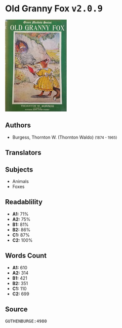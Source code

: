 # Old Granny Fox <kbd>v2.0.9</kbd>

![](./cover.medium.jpg "")

## Authors


 - Burgess, Thornton W. (Thornton Waldo) <small>(1874 - 1965)</small>

## Translators



## Subjects


 - Animals
 - Foxes

## Readablility


 - **A1:** 71%
 - **A2:** 75%
 - **B1:** 81%
 - **B2:** 86%
 - **C1:** 87%
 - **C2:** 100%

## Words Count


 - **A1:** 610
 - **A2:** 314
 - **B1:** 421
 - **B2:** 351
 - **C1:** 110
 - **C2:** 699

## Source


<kbd>GUTHENBURGE:4980</kbd>
